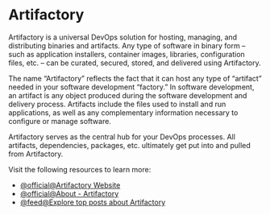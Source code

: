 # Artifactory

Artifactory is a universal DevOps solution for hosting, managing, and distributing binaries and artifacts. Any type of software in binary form – such as application installers, container images, libraries, configuration files, etc. – can be curated, secured, stored, and delivered using Artifactory.

The name “Artifactory” reflects the fact that it can host any type of “artifact” needed in your software development “factory.” In software development, an artifact is any object produced during the software development and delivery process. Artifacts include the files used to install and run applications, as well as any complementary information necessary to configure or manage software.

Artifactory serves as the central hub for your DevOps processes. All artifacts, dependencies, packages, etc. ultimately get put into and pulled from Artifactory.

Visit the following resources to learn more:

- [@official@Artifactory Website](https://jfrog.com/artifactory/)
- [@official@About - Artifactory](https://jfrog.com/blog/what-is-artifactory-jfrog/)
- [@feed@Explore top posts about Artifactory](https://app.daily.dev/tags/artifactory?ref=roadmapsh)
